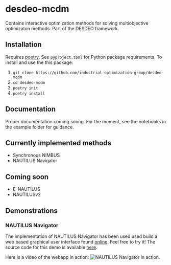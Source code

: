 # desdeo-mcdm
Contains interactive optimization methods for solving multiobjective optimizaton methods. Part of the DESDEO framework.

## Installation
Requires [poetry](https://python-poetry.org/). See `pyproject.toml` for Python package requirements. To install and use the this package:
  1. `git clone https://github.com/industrial-optimization-group/desdeo-mcdm`
  2. `cd desdeo-mcdm`
  3. `poetry init`
  4. `poetry install`
  
## Documentation
Proper documentation coming soong. For the moment, see the notebooks in the example folder for guidance.

## Currently implemented methods
  * Synchronous NIMBUS
  * NAUTILUS Navigator
  
## Coming soon
  * E-NAUTILUS
  * NAUTILUSv2
  
## Demonstrations
### NAUTILUS Navigator
The implementation of NAUTILUS Navigator has been used used build a web based graphical user interface found [online](https://dash.misitano.xyz). Feel free to try it! The source code for this demo is available [here](https://github.com/gialmisi/desdeo-dash).

Here is a video of the webapp in action:
![NAUTILUS Navigator in action.](https://github.com/industrial-optimization-group/desdeo-mcdm/blob/master/assets/nautilus_nav_demo.gif "A gif of the demo in action.")

  
